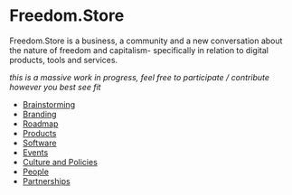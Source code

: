 # Freedom.Store

Freedom.Store is a business, a community and a new conversation about the nature of freedom and capitalism- specifically in relation to digital products, tools and services.

*this is a massive work in progress, feel free to participate / contribute however you best see fit*

- [Brainstorming](https://digitalfreedom.io/pad/p/Freedom.Store.Brainstorm)
- [Branding](https://digitalfreedom.io/pad/p/Freedom.Store.Branding)
- [Roadmap](https://digitalfreedom.io/pad/p/Freedom.Store.Roadmap)
- [Products](https://digitalfreedom.io/pad/p/Freedom.Store.Products)
- [Software](https://digitalfreedom.io/pad/p/Freedom.Store.Software)
- [Events](https://digitalfreedom.io/pad/p/Freedom.Store.Events)
- [Culture and Policies](https://digitalfreedom.io/pad/p/freedom.store)
- [People](https://digitalfreedom.io/pad/p/Freedom.Store.People)
- [Partnerships](https://digitalfreedom.io/pad/p/Freedom.Store.Partnerships)
